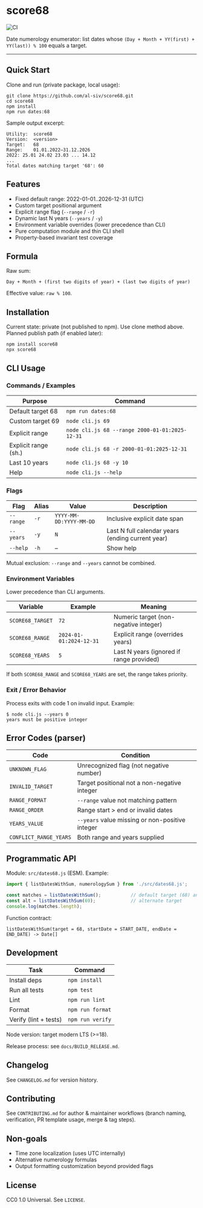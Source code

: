 # score68

![CI](https://github.com/al-siv/score68/actions/workflows/ci.yml/badge.svg)

Date numerology enumerator: list dates whose `(Day + Month + YY(first) + YY(last)) % 100` equals a target.

---

## Quick Start
Clone and run (private package, local usage):
```
git clone https://github.com/al-siv/score68.git
cd score68
npm install
npm run dates:68
```
Sample output excerpt:
```
Utility:  score68
Version:  <version>
Target:   68
Range:    01.01.2022–31.12.2026
2022: 25.01 24.02 23.03 ... 14.12
...
Total dates matching target '68': 60
```

## Features
- Fixed default range: 2022-01-01..2026-12-31 (UTC)
- Custom target positional argument
- Explicit range flag (`--range` / `-r`)
- Dynamic last N years (`--years` / `-y`)
- Environment variable overrides (lower precedence than CLI)
- Pure computation module and thin CLI shell
- Property-based invariant test coverage

## Formula
Raw sum:
```
Day + Month + (first two digits of year) + (last two digits of year)
```
Effective value: `raw % 100`.

## Installation
Current state: private (not published to npm). Use clone method above. Planned publish path (if enabled later):
```
npm install score68
npx score68
```

## CLI Usage

### Commands / Examples
| Purpose              | Command |
|----------------------|---------|
| Default target 68    | `npm run dates:68` |
| Custom target 69     | `node cli.js 69` |
| Explicit range       | `node cli.js 68 --range 2000-01-01:2025-12-31` |
| Explicit range (sh.) | `node cli.js 68 -r 2000-01-01:2025-12-31` |
| Last 10 years        | `node cli.js 68 -y 10` |
| Help                 | `node cli.js --help` |

### Flags
| Flag | Alias | Value | Description |
|------|-------|-------|-------------|
| `--range` | `-r` | `YYYY-MM-DD:YYYY-MM-DD` | Inclusive explicit date span |
| `--years` | `-y` | `N` | Last N full calendar years (ending current year) |
| `--help`  | `-h` | – | Show help |

Mutual exclusion: `--range` and `--years` cannot be combined.

### Environment Variables
Lower precedence than CLI arguments.

| Variable | Example | Meaning |
|----------|---------|---------|
| `SCORE68_TARGET` | `72` | Numeric target (non-negative integer) |
| `SCORE68_RANGE`  | `2024-01-01:2024-12-31` | Explicit range (overrides years) |
| `SCORE68_YEARS`  | `5` | Last N years (ignored if range provided) |

If both `SCORE68_RANGE` and `SCORE68_YEARS` are set, the range takes priority.

### Exit / Error Behavior
Process exits with code 1 on invalid input. Example:
```
$ node cli.js --years 0
years must be positive integer
```

## Error Codes (parser)
| Code | Condition |
|------|-----------|
| `UNKNOWN_FLAG` | Unrecognized flag (not negative number) |
| `INVALID_TARGET` | Target positional not a non-negative integer |
| `RANGE_FORMAT` | `--range` value not matching pattern |
| `RANGE_ORDER` | Range start > end or invalid dates |
| `YEARS_VALUE` | `--years` value missing or non-positive integer |
| `CONFLICT_RANGE_YEARS` | Both range and years supplied |

## Programmatic API
Module: `src/dates68.js` (ESM). Example:
```js
import { listDatesWithSum, numerologySum } from './src/dates68.js';

const matches = listDatesWithSum();           // default target (68) and default range
const alt = listDatesWithSum(69);             // alternate target
console.log(matches.length);
```
Function contract:
```
listDatesWithSum(target = 68, startDate = START_DATE, endDate = END_DATE) -> Date[]
```

## Development
| Task | Command |
|------|---------|
| Install deps | `npm install` |
| Run all tests | `npm test` |
| Lint | `npm run lint` |
| Format | `npm run format` |
| Verify (lint + tests) | `npm run verify` |

Node version: target modern LTS (>=18).

Release process: see `docs/BUILD_RELEASE.md`.

## Changelog
See `CHANGELOG.md` for version history.

## Contributing
See `CONTRIBUTING.md` for author & maintainer workflows (branch naming, verification, PR template usage, merge & tag steps).

## Non-goals
- Time zone localization (uses UTC internally)
- Alternative numerology formulas
- Output formatting customization beyond provided flags

## License
CC0 1.0 Universal. See `LICENSE`.
